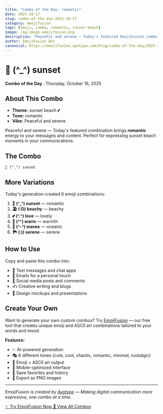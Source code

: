 ```yaml
---
title: "Combo of the Day: romantic"
date: 2025-10-17
slug: combo-of-the-day-2025-10-17
category: emojifusion
tags: [emoji, combo, romantic, sunset-beach]
image: /og-image-emojifusion.png
description: "Peaceful and serene — Today's featured EmojiFusion combo brings romantic vibes to your messages."
author: EmojiFusion Bot
canonical: https://emojifusion.ayotype.com/blog/combo-of-the-day/2025-10-17
---
```


# 🌅 (^_^) sunset

**Combo of the Day** · Thursday, October 16, 2025

## About This Combo

- **Theme:** sunset beach 💕
- **Tone:** romantic
- **Vibe:** Peaceful and serene

Peaceful and serene — Today's featured combination brings **romantic** energy to your messages and content. Perfect for expressing sunset beach moments in your communications.

## The Combo

```
🌅 (^_^) sunset
```

## More Variations

Today's generation created 6 emoji combinations:

1. **🌅 (^_^) sunset** — romantic
2. **🏖️ (:D) beachy** — beachy
3. **💕 (^.^) love** — lovely
4. **🌄 (^^) warm** — warmth
5. **🌊 (^-^) waves** — oceanic
6. **🏞️ (:)) serene** — serene



## How to Use

Copy and paste this combo into:
- 💬 Text messages and chat apps
- 📧 Emails for a personal touch
- 📱 Social media posts and comments
- ✍️ Creative writing and blogs
- 🎨 Design mockups and presentations

## Create Your Own

Want to generate your own custom combos? Try [EmojiFusion](https://emojifusion.ayotype.com) — our free tool that creates unique emoji and ASCII art combinations tailored to your words and mood.

**Features:**
- ✨ AI-powered generation
- 🎭 6 different tones (cute, cool, chaotic, romantic, minimal, nostalgic)
- 🎨 Emoji + ASCII art output
- 📱 Mobile-optimized interface
- 💾 Save favorites and history
- 📸 Export as PNG images

---

*EmojiFusion is created by [Ayotype](https://ayotype.com) — Making digital communication more expressive, one combo at a time.*

<div class="combo-cta">
  <a href="https://emojifusion.ayotype.com" class="btn-primary">
    ✨ Try EmojiFusion Now
  </a>
  <a href="/blog/combo-of-the-day" class="btn-secondary">
    📅 View All Combos
  </a>
</div>

